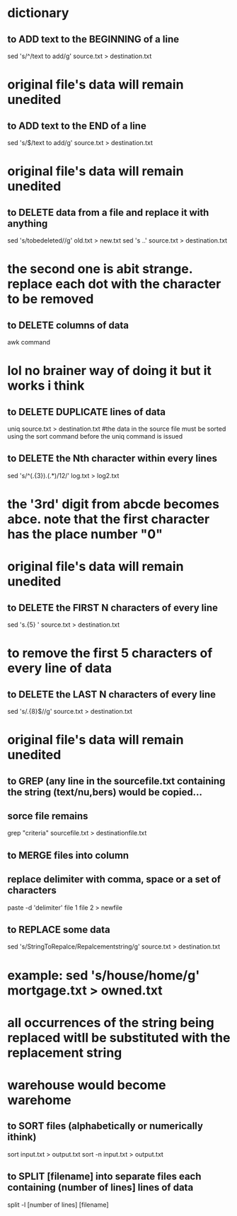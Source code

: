 # dictionary


## to ADD text to the BEGINNING of a line
sed 's/^/text to add/g' source.txt > destination.txt
# original file's data will remain unedited

## to ADD text to the END of a line
sed 's/$/text to add/g' source.txt > destination.txt
# original file's data will remain unedited

## to DELETE data from a file and replace it with anything
sed 's/tobedeleted//g' old.txt > new.txt
sed 's ..' source.txt > destination.txt
# the second one is abit strange. replace each dot with the character to be removed

## to DELETE columns of data
awk command
# lol no brainer way of doing it but it works i think

## to DELETE DUPLICATE lines of data
uniq source.txt > destination.txt
#the data in the source file must be sorted using the sort command before the uniq command is issued

## to DELETE the Nth character within every lines
sed 's/^(.{3}).(.*)/12/' log.txt > log2.txt
# the '3rd' digit from abcde becomes abce. note that the first character has the place number "0"
# original file's data will remain unedited

## to DELETE the FIRST N characters of every line
sed 's.{5} ' source.txt > destination.txt
# to remove the first 5 characters of every line of data

## to DELETE the LAST N characters of every line
sed 's/.{8}$//g' source.txt > destination.txt
# original file's data will remain unedited

## to GREP (any line in the sourcefile.txt containing the string (text/nu,bers) would be copied...
## sorce file remains
grep "criteria" sourcefile.txt > destinationfile.txt

## to MERGE files into column
## replace delimiter with comma, space or a set of characters
paste -d 'delimiter' file 1 file 2 > newfile

## to REPLACE some data
sed 's/StringToRepalce/Repalcementstring/g' source.txt > destination.txt
# example: sed 's/house/home/g' mortgage.txt > owned.txt
# all occurrences of the string being replaced witll be substituted with the replacement string
# warehouse would become warehome

## to SORT files (alphabetically or numerically ithink)
sort input.txt > output.txt
sort -n input.txt > output.txt

## to SPLIT [filename] into separate files each containing (number of lines] lines of data
split -l [number of lines] [filename]
